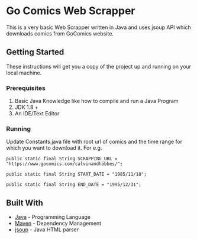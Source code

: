 #  Go Comics Web Scrapper

This is a very basic Web Scrapper written in Java and uses jsoup API which downloads comics from GoComics website.

## Getting Started

These instructions will get you a copy of the project up and running on your local machine. 

### Prerequisites

1. Basic Java Knowledge like how to compile and run a Java Program
2. JDK 1.8 +
2. An IDE/Text Editor

### Running

Update Constants.java file with root url of comics and the time range for which you want to download it.
For e.g.

```
public static final String SCRAPPING_URL = "https://www.gocomics.com/calvinandhobbes/";
```
```
public static final String START_DATE = "1985/11/18";
```
```
public static final String END_DATE = "1995/12/31";
```

## Built With

* [Java](https://www.java.com/en/) - Programming Language
* [Maven](https://maven.apache.org/) - Dependency Management
* [jsoup](https://jsoup.org/) - Java HTML parser


